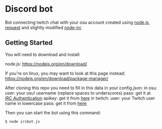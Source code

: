 # Discord bot

Bot connecting twitch chat with your osu account created using [node.js](https://nodejs.org/), [request](https://github.com/request/request) and slightly modified [node-irc](https://github.com/martynsmith/node-irc)

## Getting Started

You will need to download and install:

node.js: https://nodejs.org/en/download/

If you're on linux, you may want to look at this page instead: https://nodejs.org/en/download/package-manager/

After cloning this repo you need to fill in this data in your config.json:
 in osu:
  user: your osu! username (replace spaces to underscores)
  pass: get it at [IRC Authentication](https://osu.ppy.sh/p/irc)
  apikey: get it from [here](https://osu.ppy.sh/p/api)
 in twitch:
  user: your Twitch user name in lowercase
  pass: get it from [here](https://twitchapps.com/tmi/)
 
Then you can start the bot using this command:
```
$ node ircbot.js
```